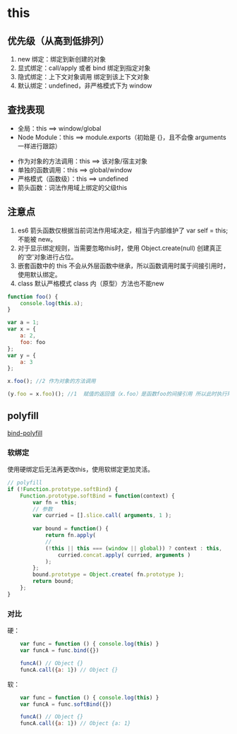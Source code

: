 # this

## 优先级（从高到低排列）

1. new 绑定：绑定到新创建的对象
2. 显式绑定：call/apply 或者 bind  绑定到指定对象
3. 隐式绑定：上下文对象调用 绑定到该上下文对象
4. 默认绑定：undefined，非严格模式下为 window


## 查找表现

- 全局：this ==> window/global
- Node Module：this ==> module.exports（初始是 {}，且不会像 arguments 一样进行跟踪）
<!-- - function 或 Eval： 新的EC新的this，而块（```{}```）不会 -->
- 作为对象的方法调用：this ==> 该对象/宿主对象
- 单独的函数调用：this ==> global/window
- 严格模式（函数级）：this ==> undefined
- 箭头函数：词法作用域上绑定的父级this


## 注意点
1. es6 箭头函数仅根据当前词法作用域决定，相当于内部维护了 var self = this; 不能被 new。
2. 对于显示绑定规则，当需要忽略this时，使用 Object.create(null) 创建真正的'空'对象进行占位。
3. 嵌套函数中的 this 不会从外层函数中继承，所以函数调用时属于间接引用时，使用默认绑定。
4. class 默认严格模式 class 内（原型）方法也不能new
```js
function foo() {
    console.log(this.a);
}

var a = 1;
var x = {
    a: 2,
    foo: foo
};
var y = {
    a: 3
};

x.foo(); //2 作为对象的方法调用

(y.foo = x.foo)(); //1  赋值的返回值（x.foo）是函数foo的间接引用 所以此时执行环境为window（非严格模式）


```

## polyfill

[bind-polyfill](./wheels-polyfill/bind.js)

### 软绑定
使用硬绑定后无法再更改this，使用软绑定更加灵活。

```js
// polyfill
if (!Function.prototype.softBind) {
    Function.prototype.softBind = function(context) {
        var fn = this;
        // 参数
        var curried = [].slice.call( arguments, 1 );
        
        var bound = function() {
            return fn.apply(
            // 
            (!this || this === (window || global)) ? context : this,
                curried.concat.apply( curried, arguments )
            );
        };
        bound.prototype = Object.create( fn.prototype );
        return bound;
    };
}
```

### 对比
硬：  
```js
    var func = function () { console.log(this) }
    var funcA = func.bind({})

    funcA() // Object {}
    funcA.call({a: 1}) // Object {}
```
软：
```js
    var func = function () { console.log(this) }
    var funcA = func.softBind({})

    funcA() // Object {}
    funcA.call({a: 1}) // Object {a: 1}
```


